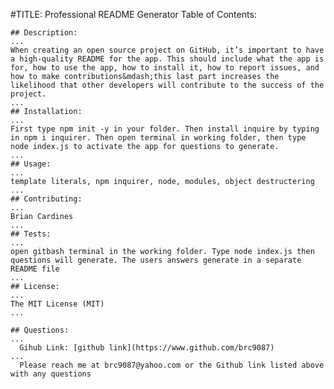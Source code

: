 #TITLE: Professional README Generator 
  Table of Contents: 

    ## Description: 
    ...
    When creating an open source project on GitHub, it’s important to have a high-quality README for the app. This should include what the app is for, how to use the app, how to install it, how to report issues, and how to make contributions&mdash;this last part increases the likelihood that other developers will contribute to the success of the project. 
    ...
    ## Installation: 
    ...
    First type npm init -y in your folder. Then install inquire by typing in npm i inquirer. Then open terminal in working folder, then type node index.js to activate the app for questions to generate. 
    ...
    ## Usage: 
    ...
    template literals, npm inquirer, node, modules, object destructering
    ...
    ## Contributing: 
    ...
    Brian Cardines
    ...
    ## Tests: 
    ...
    open gitbash terminal in the working folder. Type node index.js then questions will generate. The users answers generate in a separate README file
    ...
    ## License: 
    ...
    The MIT License (MIT)
    ...

    ## Questions: 
    ...
      Gihub Link: [github link](https://www.github.com/brc9087)
    ...
      Please reach me at brc9087@yahoo.com or the Github link listed above with any questions

